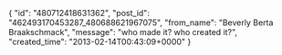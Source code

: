  {
   "id": "480712418631362",
   "post_id": "462493170453287_480688621967075",
   "from_name": "Beverly Berta Braakschmack",
   "message": "who made it? who created it?",
   "created_time": "2013-02-14T00:43:09+0000"
 }
